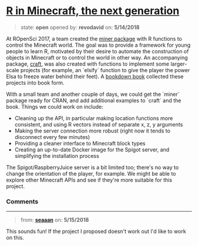 # [R in Minecraft, the next generation](https://github.com/ropensci/unconf18/issues/56)

> state: **open** opened by: **revodavid** on: **5/14/2018**

At ROpenSci 2017, a team created the [miner package](https://github.com/ropenscilabs/miner) with R functions to control the Minecraft world. The goal was to provide a framework for young people to learn R, motivated by their desire to automate the construction of objects in Minecraft or to control the world in other way. An accompanying package, [craft](https://github.com/ropenscilabs/craft), was also created with functions to implement some larger-scale projects (for example, an &#x60;elsify&#x60; function to give the player the power Elsa to freeze water behind their feet). A [bookdown book](https://ropenscilabs.github.io/miner_book/) collected these projects into book form.

With a small team and another couple of days, we could get the &#x60;miner&#x60; package ready for CRAN, and add additional examples to &#x60;craft&#x60; and the book. Things we could work on include:

- Cleaning up the API, in particular making location functions more consistent, and using R vectors instead of separate x, z, y arguments
- Making the server connection more robust (right now it tends to disconnect every few minutes)
- Providing a cleaner interface to Minecraft block types
- Creating an up-to-date Docker image for the Spigot server, and simplifying the installation process

The Spigot/RaspberryJuice server is a bit limited too; there&#x27;s no way to change the orientation of the player, for example. We might be able to explore other Minecraft APIs and see if they&#x27;re more suitable for this project.



### Comments

---
> from: [**seaaan**](https://github.com/ropensci/unconf18/issues/56#issuecomment-389322800) on: **5/15/2018**

This sounds fun! If the project I proposed doesn&#x27;t work out I&#x27;d like to work on this. 
